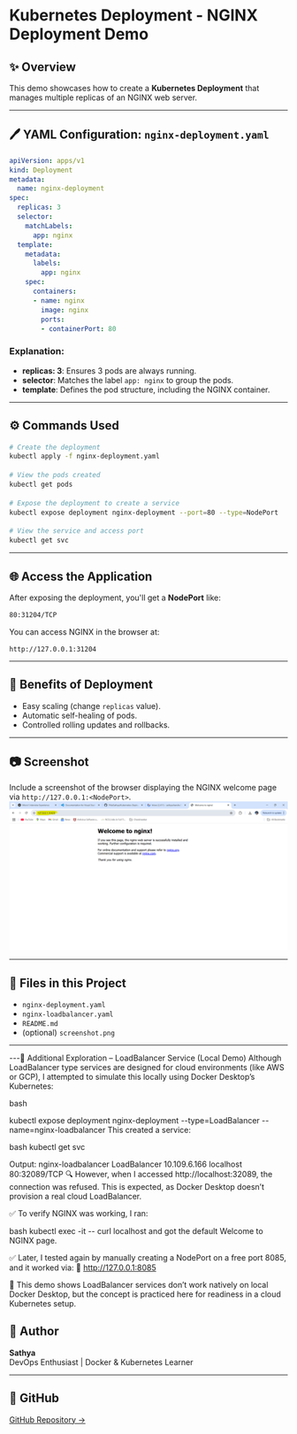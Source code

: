 # Kubernetes Deployment - NGINX Deployment Demo

## ✨ Overview
This demo showcases how to create a **Kubernetes Deployment** that manages multiple replicas of an NGINX web server.

---

## 🖊️ YAML Configuration: `nginx-deployment.yaml`
```yaml
apiVersion: apps/v1
kind: Deployment
metadata:
  name: nginx-deployment
spec:
  replicas: 3
  selector:
    matchLabels:
      app: nginx
  template:
    metadata:
      labels:
        app: nginx
    spec:
      containers:
      - name: nginx
        image: nginx
        ports:
        - containerPort: 80
```

### Explanation:
- **replicas: 3**: Ensures 3 pods are always running.
- **selector**: Matches the label `app: nginx` to group the pods.
- **template**: Defines the pod structure, including the NGINX container.

---

## ⚙️ Commands Used
```bash
# Create the deployment
kubectl apply -f nginx-deployment.yaml

# View the pods created
kubectl get pods

# Expose the deployment to create a service
kubectl expose deployment nginx-deployment --port=80 --type=NodePort

# View the service and access port
kubectl get svc
```

---

## 🌐 Access the Application
After exposing the deployment, you'll get a **NodePort** like:
```txt
80:31204/TCP
```
You can access NGINX in the browser at:
```
http://127.0.0.1:31204
```

---

## 🚀 Benefits of Deployment
- Easy scaling (change `replicas` value).
- Automatic self-healing of pods.
- Controlled rolling updates and rollbacks.

---

## 📷 Screenshot
Include a screenshot of the browser displaying the NGINX welcome page via `http://127.0.0.1:<NodePort>`.
![ReplicaSet Screenshot](screenshot.png)

---

## 📁 Files in this Project
- `nginx-deployment.yaml`
- `nginx-loadbalancer.yaml`
- `README.md`
- (optional) `screenshot.png`

---

---🧪 Additional Exploration – LoadBalancer Service (Local Demo)
Although LoadBalancer type services are designed for cloud environments (like AWS or GCP), I attempted to simulate this locally using Docker Desktop’s Kubernetes:

bash

kubectl expose deployment nginx-deployment --type=LoadBalancer --name=nginx-loadbalancer
This created a service:

bash
kubectl get svc

Output:
nginx-loadbalancer   LoadBalancer   10.109.6.166    localhost   80:32089/TCP
🔍 However, when I accessed http://localhost:32089, the connection was refused.
This is expected, as Docker Desktop doesn’t provision a real cloud LoadBalancer.

✅ To verify NGINX was working, I ran:

bash
kubectl exec -it <nginx-pod-name> -- curl localhost
and got the default Welcome to NGINX page.

✅ Later, I tested again by manually creating a NodePort on a free port 8085, and it worked via:
📎 http://127.0.0.1:8085

📝 This demo shows LoadBalancer services don’t work natively on local Docker Desktop, but the concept is practiced here for readiness in a cloud Kubernetes setup.

## 🌟 Author
**Sathya**  
DevOps Enthusiast | Docker & Kubernetes Learner

---

## 🔗 GitHub
[GitHub Repository →](https://github.com/PillaiSathya/Kubernetes-Deployment-Demo)




